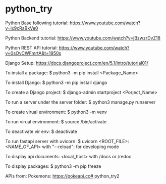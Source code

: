 # python_try

Python Base following tutorial: https://www.youtube.com/watch?v=ix9cRaBkVe0

Python Backend tutorial: https://www.youtube.com/watch?v=jBzwzrDvZ18

Python REST API tutorial: https://www.youtube.com/watch?v=0sOvCWFmrtA&t=1950s

Django Setup: https://docs.djangoproject.com/en/5.1/intro/tutorial01/


To install a package:
$ python3 -m pip install <Package_Name>

To install Django:
$ python3 -m pip install django

To create a Django project:
$ django-admin startproject <Porject_Name>

To run a server under the server folder:
$ python3 manage.py runserver

To create virual environment:
$ python3 -m venv <NAME>

To run virual environment:
$ source <PATH>/bin/activate

To deactivate vir env:
$ deactivate

To run fastapi server with uvicorn:
$ uvicorn <ROOT_FILE>:<NAME_OF_API>
    with "--reload": for developing mode

To display api documents: <local_host> with /docs or /redoc

To display packages:
$ python3 -m pip freeze

APIs from:
Pokemons: https://pokeapi.co# python_try2
